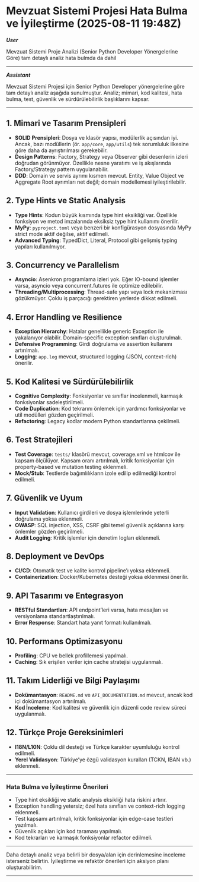<!-- Generated by SpecStory -->

# Mevzuat Sistemi Projesi Hata Bulma ve İyileştirme (2025-08-11 19:48Z)

_**User**_

Mevzuat Sistemi Proje Analizi (Senior Python Developer Yönergelerine Göre) tam detaylı analiz hata bulmda da dahil

---

_**Assistant**_

Mevzuat Sistemi Projesi için Senior Python Developer yönergelerine göre tam detaylı analiz aşağıda sunulmuştur. Analiz; mimari, kod kalitesi, hata bulma, test, güvenlik ve sürdürülebilirlik başlıklarını kapsar.

---

## 1. Mimari ve Tasarım Prensipleri

- **SOLID Prensipleri**: Dosya ve klasör yapısı, modülerlik açısından iyi. Ancak, bazı modüllerin (ör. `app/core`, `app/utils`) tek sorumluluk ilkesine göre daha da ayrıştırılması gerekebilir.
- **Design Patterns**: Factory, Strategy veya Observer gibi desenlerin izleri doğrudan görünmüyor. Özellikle nesne yaratımı ve iş akışlarında Factory/Strategy pattern uygulanabilir.
- **DDD**: Domain ve servis ayrımı kısmen mevcut. Entity, Value Object ve Aggregate Root ayrımları net değil; domain modellemesi iyileştirilebilir.

## 2. Type Hints ve Static Analysis

- **Type Hints**: Kodun büyük kısmında type hint eksikliği var. Özellikle fonksiyon ve metod imzalarında eksiksiz type hint kullanımı önerilir.
- **MyPy**: `pyproject.toml` veya benzeri bir konfigürasyon dosyasında MyPy strict mode aktif değilse, aktif edilmeli.
- **Advanced Typing**: TypedDict, Literal, Protocol gibi gelişmiş typing yapıları kullanılmıyor.

## 3. Concurrency ve Parallelism

- **Asyncio**: Asenkron programlama izleri yok. Eğer IO-bound işlemler varsa, asyncio veya concurrent.futures ile optimize edilebilir.
- **Threading/Multiprocessing**: Thread-safe yapı veya lock mekanizması gözükmüyor. Çoklu iş parçacığı gerektiren yerlerde dikkat edilmeli.

## 4. Error Handling ve Resilience

- **Exception Hierarchy**: Hatalar genellikle generic Exception ile yakalanıyor olabilir. Domain-specific exception sınıfları oluşturulmalı.
- **Defensive Programming**: Girdi doğrulama ve assertion kullanımı artırılmalı.
- **Logging**: `app.log` mevcut, structured logging (JSON, context-rich) önerilir.

## 5. Kod Kalitesi ve Sürdürülebilirlik

- **Cognitive Complexity**: Fonksiyonlar ve sınıflar incelenmeli, karmaşık fonksiyonlar sadeleştirilmeli.
- **Code Duplication**: Kod tekrarını önlemek için yardımcı fonksiyonlar ve util modülleri gözden geçirilmeli.
- **Refactoring**: Legacy kodlar modern Python standartlarına çekilmeli.

## 6. Test Stratejileri

- **Test Coverage**: `tests/` klasörü mevcut, coverage.xml ve htmlcov ile kapsam ölçülüyor. Kapsam oranı artırılmalı, kritik fonksiyonlar için property-based ve mutation testing eklenmeli.
- **Mock/Stub**: Testlerde bağımlılıkların izole edilip edilmediği kontrol edilmeli.

## 7. Güvenlik ve Uyum

- **Input Validation**: Kullanıcı girdileri ve dosya işlemlerinde yeterli doğrulama yoksa eklenmeli.
- **OWASP**: SQL injection, XSS, CSRF gibi temel güvenlik açıklarına karşı önlemler gözden geçirilmeli.
- **Audit Logging**: Kritik işlemler için denetim logları eklenmeli.

## 8. Deployment ve DevOps

- **CI/CD**: Otomatik test ve kalite kontrol pipeline’ı yoksa eklenmeli.
- **Containerization**: Docker/Kubernetes desteği yoksa eklenmesi önerilir.

## 9. API Tasarımı ve Entegrasyon

- **RESTful Standartları**: API endpoint’leri varsa, hata mesajları ve versiyonlama standartlaştırılmalı.
- **Error Response**: Standart hata yanıt formatı kullanılmalı.

## 10. Performans Optimizasyonu

- **Profiling**: CPU ve bellek profillemesi yapılmalı.
- **Caching**: Sık erişilen veriler için cache stratejisi uygulanmalı.

## 11. Takım Liderliği ve Bilgi Paylaşımı

- **Dokümantasyon**: `README.md` ve `API_DOCUMENTATION.md` mevcut, ancak kod içi dokümantasyon artırılmalı.
- **Kod İnceleme**: Kod kalitesi ve güvenlik için düzenli code review süreci uygulanmalı.

## 12. Türkçe Proje Gereksinimleri

- **I18N/L10N**: Çoklu dil desteği ve Türkçe karakter uyumluluğu kontrol edilmeli.
- **Yerel Validasyon**: Türkiye’ye özgü validasyon kuralları (TCKN, IBAN vb.) eklenmeli.

---

### Hata Bulma ve İyileştirme Önerileri

- Type hint eksikliği ve static analysis eksikliği hata riskini artırır.
- Exception handling yetersiz; özel hata sınıfları ve context-rich logging eklenmeli.
- Test kapsamı artırılmalı, kritik fonksiyonlar için edge-case testleri yazılmalı.
- Güvenlik açıkları için kod taraması yapılmalı.
- Kod tekrarları ve karmaşık fonksiyonlar refactor edilmeli.

---

Daha detaylı analiz veya belirli bir dosya/alan için derinlemesine inceleme isterseniz belirtin. İyileştirme ve refaktör önerileri için aksiyon planı oluşturabilirim.

---


